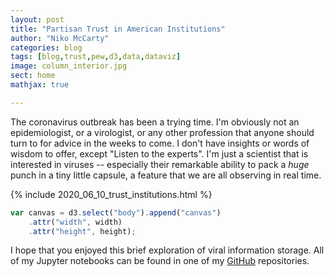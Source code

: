 ```yaml
---
layout: post
title: "Partisan Trust in American Institutions"
author: "Niko McCarty"
categories: blog
tags: [blog,trust,pew,d3,data,dataviz]
image: column_interior.jpg
sect: home
mathjax: true

---
```

The coronavirus outbreak has been a trying time. I'm obviously not an epidemiologist, or a virologist, or any other profession that anyone should turn to for advice in the weeks to come. I don't have insights or words of wisdom to offer, except "Listen to the experts". I'm just a scientist that is interested in viruses -- especially their remarkable ability to pack a _huge_ punch in a tiny little capsule, a feature that we are all observing in real time.<p>


{% include 2020_06_10_trust_institutions.html %}

```javascript
var canvas = d3.select("body").append("canvas")
    .attr("width", width)
    .attr("height", height);
```



I hope that you enjoyed this brief exploration of viral information storage. All of my Jupyter notebooks can be found in one of my [GitHub](https://github.com/nikomc/Interactives_Python) repositories.

